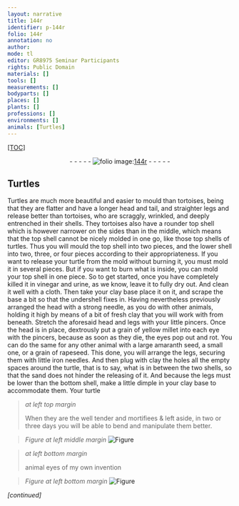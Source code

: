 ```yaml
---
layout: narrative
title: 144r
identifier: p-144r
folio: 144r
annotation: no
author:
mode: tl
editor: GR8975 Seminar Participants
rights: Public Domain
materials: []
tools: []
measurements: []
bodyparts: []
places: []
plants: []
professions: []
environments: []
animals: [Turtles]
---
```


<p><a href="{{ site.baseurl }}/diplomatic/">[TOC]</a></p><div class="folio" align="center">- - - - - <a href="http://gallica.bnf.fr/ark:/12148/btv1b10500001g/f293.image" target="_blank"><img src="https://cu-mkp.github.io/2017-workshop-edition/assets/photo-icon.png" alt="folio image: " style="display:inline-block; margin-bottom:-3px;"/>144r</a> - - - - - </div>  
  

## <span class="al">Turtles</span>

 
Turtles are much more beautiful and easier to mould than tortoises, being that they are flatter and have a longer head and tail, and straighter legs and release better than tortoises, who are scraggly, wrinkled, and deeply entrenched in their shells. They <span class="sup">tortoises</span> also have a rounder top shell which is however narrower on the sides than in the middle, which means that the top shell cannot be nicely molded in one go, like those <span class="sup">top shells</span> of turtles. Thus you will mould the top shell into two pieces, and the lower shell into two, three, or four pieces according to their appropriateness. If you want to release your turtle from the mold without burning it, you must mold it in several pieces. But if you want to burn what is inside, you can mold your top shell in one piece. So to get started, once you have completely killed it in vinegar and urine, as we know, leave it to fully dry out. And clean it well with a cloth. Then take your clay base place it on it, and scrape the base a bit so that the undershell fixes in. Having nevertheless previously arranged the head with a strong needle, as you do with other animals, holding it high by means of a bit of fresh clay that you will work with from beneath. Stretch the aforesaid head and legs with your little pincers. Once the head is in place, dextrously put a grain of yellow millet into each eye with the pincers, because as soon as they die, the eyes pop out and rot. You can do the same for any other animal with a large amaranth seed, a small one, or a grain of rapeseed. This done, you will arrange the legs, securing them with little iron needles. And then plug with clay the holes all the empty spaces around the turtle, that is to say, what is in between the two shells, so that the sand does not hinder the releasing of it. And because the legs must be lower than the bottom shell, make a little dimple in your clay base to accommodate them. Your turtle
 
> *at left top margin*
> 
> 
>  When they are the well tender and mortifiees & left aside, in two or three days you will be able to bend and manipulate them better.
 
> *Figure*
> *at left middle margin*
> <a href="https://drive.google.com/open?id=0B9-oNrvWdlO5emg1MXZLREtSRk0" target="_blank"><img src="https://cu-mkp.github.io/GR8975-edition/assets/photo-icon.png" alt="Figure" style="display:inline-block; margin-bottom:-3px;"/></a>
 
> *at left bottom margin*
> 
> 
>  animal eyes of my own invention
 
> *Figure*
> *at left bottom margin*
> <a href="https://drive.google.com/open?id=0B9-oNrvWdlO5ZkN6Y3ZTM1pKRG8" target="_blank"><img src="https://cu-mkp.github.io/GR8975-edition/assets/photo-icon.png" alt="Figure" style="display:inline-block; margin-bottom:-3px;"/></a>
 
*[continued]*
 
